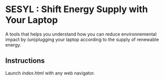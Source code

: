 # SESYL : Shift Energy Supply with Your Laptop

A tools that helps you understand how you can reduce environnemental impact by (un)plugging your laptop according to the supply of renewable energy.

## Instructions
Launch *index.html* with any web navigator.
